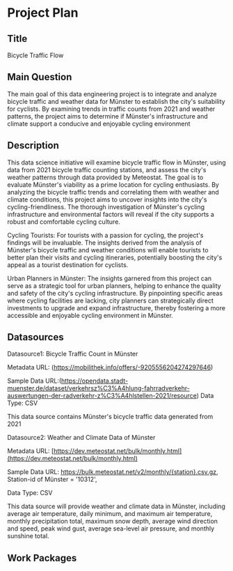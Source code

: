 # Project Plan

## Title
Bicycle Traffic Flow

## Main Question

The main goal of this data engineering project is to integrate and analyze bicycle traffic and weather data for Münster to establish the city's suitability for cyclists. By examining trends in traffic counts from 2021 and weather patterns, the project aims to determine if Münster's infrastructure and climate support a conducive and enjoyable cycling environment

## Description

This data science initiative will examine bicycle traffic flow in Münster, using data from 2021 bicycle traffic counting stations, and assess the city's weather patterns through data provided by Meteostat. The goal is to evaluate Münster's viability as a prime location for cycling enthusiasts. By analyzing the bicycle traffic trends and correlating them with weather and climate conditions, this project aims to uncover insights into the city's cycling-friendliness. The thorough investigation of Münster's cycling infrastructure and environmental factors will reveal if the city supports a robust and comfortable cycling culture.

Cycling Tourists: For tourists with a passion for cycling, the project's findings will be invaluable. The insights derived from the analysis of Münster's bicycle traffic and weather conditions will enable tourists to better plan their visits and cycling itineraries, potentially boosting the city's appeal as a tourist destination for cyclists.

Urban Planners in Münster: The insights garnered from this project can serve as a strategic tool for urban planners, helping to enhance the quality and safety of the city's cycling infrastructure. By pinpointing specific areas where cycling facilities are lacking, city planners can strategically direct investments to upgrade and expand infrastructure, thereby fostering a more accessible and enjoyable cycling environment in Münster.

## Datasources

Datasource1: Bicycle Traffic Count in Münster

Metadata URL: (https://mobilithek.info/offers/-9205556204274297646)

Sample Data URL:(https://opendata.stadt-muenster.de/dataset/verkehrsz%C3%A4hlung-fahrradverkehr-auswertungen-der-radverkehr-z%C3%A4hlstellen-2021/resource)
Data Type: CSV

This data source contains Münster's bicycle traffic data generated from 2021

Datasource2: Weather and Climate Data of Münster

Metadata URL: [https://dev.meteostat.net/bulk/monthly.html](https://dev.meteostat.net/bulk/monthly.html)

Sample Data URL: https://bulk.meteostat.net/v2/monthly/{station}.csv.gz, Station-id of Münster = '10312',

Data Type: CSV

This data source will provide weather and climate data in Münster, including average air temperature, daily minimum, and maximum air temperature, monthly precipitation total, maximum snow depth, average wind direction and speed, peak wind gust, average sea-level air pressure, and monthly sunshine total.

## Work Packages




[i1]: https://github.com/jvalue/made-template/issues/1